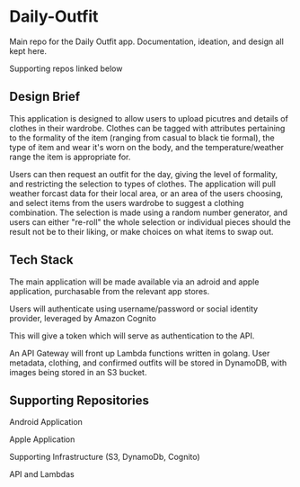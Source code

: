 # Daily-Outfit
Main repo for the Daily Outfit app. Documentation, ideation, and design all kept here.

Supporting repos linked below

## Design Brief
This application is designed to allow users to upload picutres and details of clothes in their wardrobe. Clothes can be tagged with attributes pertaining to the formality of the item (ranging from casual to black tie formal), the type of item and wear it's worn on the body, and the temperature/weather range the item is appropriate for.

Users can then request an outfit for the day, giving the level of formality, and restricting the selection to types of clothes. The application will pull weather forcast data for their local area, or an area of the users choosing, and select items from the users wardrobe to suggest a clothing combination. The selection is made using a random number generator, and users can either "re-roll" the whole selection or individual pieces should the result not be to their liking, or make choices on what items to swap out.

## Tech Stack
The main application will be made available via an adroid and apple application, purchasable from the relevant app stores.

Users will authenticate using username/password or social identity provider, leveraged by Amazon Cognito

This will give a token which will serve as authentication to the API.

An API Gateway will front up Lambda functions written in golang. User metadata, clothing, and confirmed outfits will be stored in DynamoDB, with images being stored in an S3 bucket.

## Supporting Repositories

Android Application

Apple Application

Supporting Infrastructure (S3, DynamoDb, Cognito)

API and Lambdas
